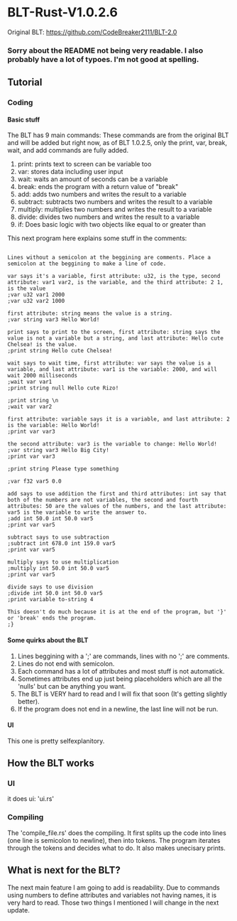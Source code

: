 # BLT-Rust-V1.0.2.6

Original BLT: https://github.com/CodeBreaker2111/BLT-2.0

### Sorry about the README not being very readable. I also probably have a lot of typoes. I'm not good at spelling.

## Tutorial

### Coding

#### Basic stuff

The BLT has 9 main commands:    These commands are from the original BLT and will be added but right now, as of BLT 1.0.2.5, only the print, var, break, wait, and add commands are fully added.

1. print: prints text to screen can be variable too
2. var: stores data including user input
3. wait: waits an amount of seconds can be a variable
4. break: ends the program with a return value of "break"
5. add: adds two numbers and writes the result to a variable
6. subtract: subtracts two numbers and writes the result to a variable
7. multiply: multiplies two numbers and writes the result to a variable
8. divide: divides two numbers and writes the result to a variable
9. if: Does basic logic with two objects like equal to or greater than

This next program here explains some stuff in the comments:

```Lines without a semicolon at the beggining are comments. Place a semicolon at the beggining to make a line of code.

Lines without a semicolon at the beggining are comments. Place a semicolon at the beggining to make a line of code.

var says it's a variable, first attribute: u32, is the type, second attribute: var1 var2, is the variable, and the third attribute: 2 1, is the value
;var u32 var1 2000
;var u32 var2 1000

first attribute: string means the value is a string.
;var string var3 Hello World!

print says to print to the screen, first attribute: string says the value is not a variable but a string, and last attribute: Hello cute Chelsea! is the value.
;print string Hello cute Chelsea!

wait says to wait time, first attribute: var says the value is a variable, and last attribute: var1 is the variable: 2000, and will wait 2000 milliseconds
;wait var var1
;print string null Hello cute Rizo!

;print string \n
;wait var var2

first attribute: variable says it is a variable, and last attribute: 2 is the variable: Hello World!
;print var var3

the second attribute: var3 is the variable to change: Hello World!
;var string var3 Hello Big City!
;print var var3

;print string Please type something

;var f32 var5 0.0

add says to use addition the first and third attributes: int say that both of the numbers are not variables, the second and fourth attributes: 50 are the values of the numbers, and the last attribute: var5 is the variable to write the answer to.
;add int 50.0 int 50.0 var5
;print var var5

subtract says to use subtraction
;subtract int 678.0 int 159.0 var5
;print var var5

multiply says to use multiplication
;multiply int 50.0 int 50.0 var5
;print var var5

divide says to use division
;divide int 50.0 int 50.0 var5
;print variable to-string 4

This doesn't do much because it is at the end of the program, but '}' or 'break' ends the program.
;}
```

#### Some quirks about the BLT

1. Lines beggining with a ';' are commands, lines with no ';' are comments.
2. Lines do not end with semicolon.
3. Each command has a lot of attributes and most stuff is not automatick.
4. Sometimes attributes end up just being placeholders which are all the 'nulls' but can be anything you want.
5. The BLT is VERY hard to read and I will fix that soon (It's getting slightly better).
6. If the program does not end in a newline, the last line will not be run.

#### UI

This one is pretty selfexplanitory.

## How the BLT works

### UI

it does ui: 'ui.rs'

### Compiling

The 'compile_file.rs' does the compiling. It first splits up the code into lines (one line is semicolon to newline), then into tokens. The program iterates through the tokens and decides what to do. It also makes unecisary prints.

## What is next for the BLT?

The next main feature I am going to add is readability. Due to commands using numbers to define attributes and variables not having names, it is very hard to read. Those two things I mentioned I will change in the next update.